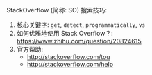StackOverflow (简称: SO) 搜索技巧:  

1. 核心关键字: `get`, `detect`, `programmatically`, `vs`  
2. 如何优雅地使用 Stack Overflow？: https://www.zhihu.com/question/20824615  
3. 官方帮助:  
   * http://stackoverflow.com/tou
   * http://stackoverflow.com/help
